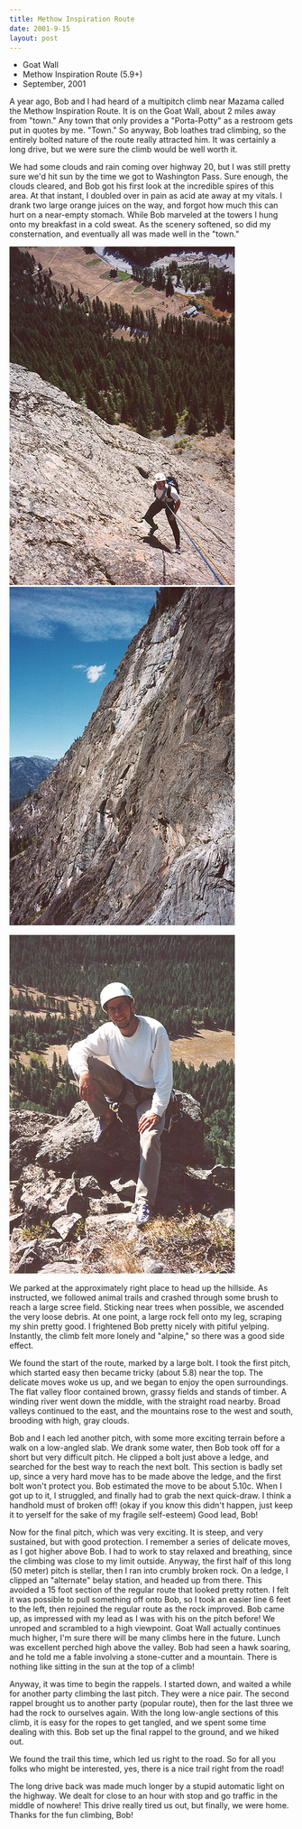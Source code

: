 ```yaml
---
title: Methow Inspiration Route
date: 2001-9-15
layout: post
---
```


* Goat Wall
* Methow Inspiration Route (5.9+)
* September, 2001

A year ago, 
Bob and I had heard of a multipitch climb near Mazama called
the Methow Inspiration Route. It is on the Goat Wall, about 2 miles
away from "town." Any town that only provides a "Porta-Potty" as a restroom
gets put in quotes by me. "Town." So anyway, Bob loathes trad climbing,
so the entirely bolted nature of the route really attracted him.
It was certainly a long drive, but we were sure the climb would be well
worth it.


We had some clouds and rain coming over highway 20, but I was still pretty
sure we'd hit sun by the time we got to Washington Pass. Sure enough,
the clouds cleared, and Bob got his first look at the incredible spires
of this area. At that instant, I doubled over in pain as acid ate away at
my vitals. I drank two large orange juices on the way, and forgot
how much this can hurt on a near-empty stomach. While Bob marveled at the
towers I hung onto my breakfast in a cold sweat. As the scenery
softened, so did my consternation, and eventually all was made well
in the "town."




![Rappelling the route](images/morapm.jpg)
![Goat's Beard to the left](images/goatbeard.jpg)

![The irrepressible B. Scoverski on the summit](images/bobpor.jpg)

We parked at the approximately right place to head up the hillside. As
instructed, we followed animal trails and crashed through some brush
to reach a large scree field. Sticking near trees when possible, we
ascended the very loose debris. At one point, a large rock fell onto
my leg, scraping my shin pretty good. I frightened Bob pretty nicely
with pitiful yelping. Instantly, the climb felt more lonely and "alpine,"
so there was a good side effect.


We found the start of the route, marked by a large bolt. I took the first
pitch, which started easy then became tricky (about 5.8) near the top.
The delicate moves woke us up, and we began to enjoy the open surroundings.
The flat valley floor contained brown, grassy fields and stands of timber.
A winding river went down the middle, with the straight road nearby.
Broad valleys continued to the east, and the mountains rose to the west
and south, brooding with high, gray clouds.


Bob and I each led another pitch, with some more exciting terrain before
a walk on a low-angled slab. We drank some water, then Bob took off for
a short but very difficult pitch. He clipped a bolt just above a ledge,
and searched for the best way to reach the next bolt. This section is
badly set up, since a very hard move has to be made above the ledge,
and the first bolt won't protect you. Bob estimated the move to be
about 5.10c. When I got up to it, I struggled, and finally had to grab
the next quick-draw. I think a handhold must of broken off! (okay if
you know this didn't happen, just keep it to yerself for the sake of
my fragile self-esteem) Good lead, Bob!


Now for the final pitch, which was very exciting. It is steep, and very
sustained, but with good protection. I remember a series of delicate
moves, as I got higher above Bob. I had to work to stay relaxed and
breathing, since the climbing was close to my limit outside. Anyway, the
first half of this long (50 meter) pitch is stellar, then I ran into
crumbly broken rock. On a ledge, I clipped an "alternate" belay station,
and headed up from there. This avoided a 15 foot section of the regular
route that looked pretty rotten. I felt it was possible to pull something
off onto Bob, so I took an easier line 6 feet to the left, then rejoined
the regular route as the rock improved. Bob came up, as impressed with
my lead as I was with his on the pitch before! We unroped and scrambled
to a high viewpoint. Goat Wall actually continues much higher, I'm sure
there will be many climbs here in the future. Lunch was excellent perched
high above the valley. Bob had seen a hawk soaring, and he told me a
fable involving a stone-cutter and a mountain. There is nothing like sitting
in the sun at the top of a climb!


Anyway, it was time to begin the rappels. I started down, and waited a
while for another party climbing the last pitch. They were a nice pair.
The second rappel brought us to another party (popular route), then for
the last three we had the rock to ourselves again. With the long low-angle
sections of this climb, it is easy for the ropes to get tangled, and
we spent some time dealing with this. Bob set up the final rappel to the
ground, and we hiked out.


We found the trail this time, which led us right to the road. So for all
you folks who might be interested, yes, there is a nice trail right from
the road!


The long drive back was made much longer by a stupid automatic light on
the highway. We dealt for close to an hour with stop and go traffic in
the middle of nowhere! This drive really tired us out, but finally, we
were home. Thanks for the fun climbing, Bob!




